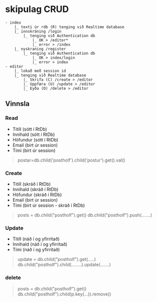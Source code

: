 # skipulag CRUD

```
- index
    |_ texti úr rdb (R) tenging við Realtime database 
    |_ innskráning /login 
        |_ tenging við Authentication db
            |_ OK > /editor*
            |_ error > /index
    |_ nyskraning /register
        |_ tenging við Authentication db
            |_ OK > index/login
            |_ error > index
- editor
    |_ lokað með session id
    |_ tenging við Realtime database 
        |_ Skrifa (C) /create > /editor
        |_ Uppfæra (U) /update > /editor
        |_ Eyða (D) /delete > /editor

```

## Vinnsla

### Read

- Titill (sótt í RtDb)
- Innihald (sótt í RtDb)
- Höfundur (sótt í RtDb)
- Email (birt úr session)
- Tími (birt úr session)

> postar=db.child('postholf').child('postur').get().val()

### Create

- Titill (skráð í RtDb)
- Innihald (skráð í RtDb)
- Höfundur (skráð í RtDb)
- Email (birt úr session)
- Tími (birt úr session - skráð í RtDb)

> posts = db.child("postholf").get()
> db.child("postholf").push(.......)

### Update

- Titill (náð í og yfirritað)
- Innihald (náð í og yfirritað)
- Tími (náð í og yfirritað)

> update = db.child("postholf").get(.....)
> db.child("postholf").child(........).update(.......)

### delete

> posts = db.child("postholf").get()
> db.child("postholf").child(p.key(...)).remove() 
